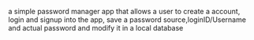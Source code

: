 a simple password manager app that 
allows a user to create a account, login and signup into the app,
save a password source,loginID/Username and actual password and modify it in a local database
